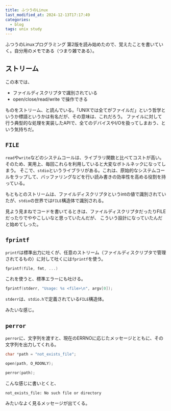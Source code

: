 ```yaml
---
title: ふつうのLinux
last_modified_at: 2024-12-13T17:17:49
categories:
  - blog
tags: unix study
---
```


ふつうのLinuxプログラミング 第2版を読み始めたので、覚えたことを書いていく。自分用のメモである（つまり雑である）。

## ストリーム

この本では、

- ファイルディスクリプタで識別されている
- open/close/read/write で操作できる

ものをストリーム、と読んでいる。「UNIXでは全てがファイルだ」という哲学というか標語というかは有名だが、その意味は、これだろう。
ファイルに対して行う典型的な処理を実装したAPIで、全てのデバイスやI/Oを扱ってしまおう、という気持ちだ。

## `FILE`

`read`や`write`などのシステムコールは、ライブラリ関数と比べてコストが高い。
そのため、実用上、毎回これらを利用していると大変なボトルネックになってしまう。
そこで、`stdio`というライブラリがある。これは、原始的なシステムコールをラップして、バッファリングなどを行い読み書きの効率性を高める役割を持っている。

もともとのストリームは、ファイルディスクリプタというintの値で識別されていたが、`stdio`の世界では`FILE`構造体で識別される。

見よう見まねでコードを書いてるときは、ファイルディスクリプタだったりFILEだったりでややこしいなと思っていたんだが、
こういう設計になっていたんだと始めてしった。

## `fprintf`

`printf`は標準出力に吐くが、任意のストリーム（ファイルディスクリプタで管理されてるもの）に対して吐くには`fprintf`を使う。

```c
fprintf(file, fmt, ...)
```

これを使うと、標準エラーにも吐ける。

```c
fprintf(stderr, "Usage: %s <file>\n", argv[0]);
```

`stderr`は、`stdio.h`で定義されている`FILE`構造体。

みたいな感じ。

## `perror`

`perror`に、文字列を渡すと、現在のERRNOに応じたメッセージとともに、その文字列を出力してくれる。

```c
char *path = "not_exists_file";

open(path, O_RDONLY);

perror(path);
```

こんな感じに書いとくと、

```shell
not_exists_file: No such file or directory
```

みたいなよく見るメッセージが出てくる。

